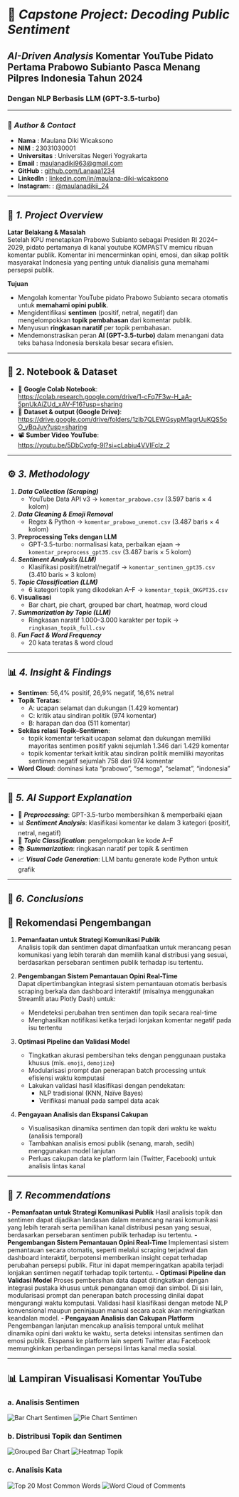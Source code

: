 # 🧠 _Capstone Project: Decoding Public Sentiment_
## _AI-Driven Analysis_ Komentar YouTube Pidato Pertama Prabowo Subianto Pasca Menang Pilpres Indonesia Tahun 2024
### Dengan NLP Berbasis LLM (GPT-3.5-turbo)

---

### 👤 _Author & Contact_  
- **Nama**         : Maulana Diki Wicaksono
- **NIM**          : 23031030001
- **Universitas**  : Universitas Negeri Yogyakarta  
- **Email**        : maulanadiki963@gmail.com  
- **GitHub**       : [github.com/Lanaaa1234](https://github.com/Lanaaa1234)  
- **LinkedIn**     : [linkedin.com/in/maulana-diki-wicaksono](https://www.linkedin.com/in/maulana-diki-wicaksono/)  
- **Instagram**:   : [@maulanadikii_24](https://www.instagram.com/maulanadikii_24/)  

---

## 📌 _1. Project Overview_  
**Latar Belakang & Masalah**  
Setelah KPU menetapkan Prabowo Subianto sebagai Presiden RI 2024–2029, pidato pertamanya di kanal youtube KOMPASTV memicu ribuan komentar publik. Komentar ini mencerminkan opini, emosi, dan sikap politik masyarakat Indonesia yang penting untuk dianalisis guna memahami persepsi publik.  

**Tujuan**  
- Mengolah komentar YouTube pidato Prabowo Subianto secara otomatis untuk **memahami opini publik**.
- Mengidentifikasi **sentimen** (positif, netral, negatif) dan mengelompokkan **topik pembahasan** dari komentar publik.
- Menyusun **ringkasan naratif** per topik pembahasan.
- Mendemonstrasikan peran **AI (GPT-3.5-turbo)** dalam menangani data teks bahasa Indonesia berskala besar secara efisien. 

---

## 🔗 2. Notebook & Dataset  
- 📒 **Google Colab Notebook**:  
  https://colab.research.google.com/drive/1-cFq7F3w-H_aA-5pnUkAiZUd_xAV-F16?usp=sharing  
- 📁 **Dataset & output (Google Drive)**:  
  https://drive.google.com/drive/folders/1zIb7QLEWGsypM1agrUuKQS5oO_yBqJuy?usp=sharing  
- 📽️ **Sumber Video YouTube**:  
  https://youtu.be/5DbCvqfg-9I?si=cLabiu4VVIFclz_2  

---

## ⚙️ _3. Methodology_ 
1. **_Data Collection (Scraping)_**  
   - YouTube Data API v3 → `komentar_prabowo.csv` (3.597 baris × 4 kolom)  
2. **_Data Cleaning & Emoji Removal_**  
   - Regex & Python → `komentar_prabowo_unemot.csv` (3.487 baris × 4 kolom)  
3. **Preprocessing Teks dengan LLM**  
   - GPT-3.5-turbo: normalisasi kata, perbaikan ejaan → `komentar_preprocess_gpt35.csv` (3.487 baris × 5 kolom)  
4. **_Sentiment Analysis (LLM)_**  
   - Klasifikasi positif/netral/negatif → `komentar_sentimen_gpt35.csv` (3.410 baris × 3 kolom)  
5. **_Topic Classification (LLM)_**  
   - 6 kategori topik yang dikodekan A–F → `komentar_topik_OKGPT35.csv`  
6. **Visualisasi**  
   - Bar chart, pie chart, grouped bar chart, heatmap, word cloud  
7. **_Summarization by Topic (LLM)_**  
   - Ringkasan naratif 1.000–3.000 karakter per topik → `ringkasan_topik_full.csv`  
8. **_Fun Fact & Word Frequency_**  
   - 20 kata teratas & word cloud  

---

## 📊 _4. Insight & Findings_  
- **Sentimen**: 56,4% positif, 26,9% negatif, 16,6% netral  
- **Topik Teratas**:   
  - A: ucapan selamat dan dukungan (1.429 komentar)  
  - C: kritik atau sindiran politik (974 komentar)
  - B: harapan dan doa (511 komentar)
- **Sekilas relasi Topik–Sentimen**:
  - topik komentar terkait ucapan selamat dan dukungan memiliki mayoritas sentimen positif yakni sejumlah 1.346 dari 1.429 komentar
  - topik komentar terkait kritik atau sindiran politik memiliki mayoritas sentimen negatif sejumlah 758 dari 974 komentar 
- **Word Cloud**: dominasi kata “prabowo”, “semoga”, “selamat”, “indonesia”

---
## 🤖 _5. AI Support Explanation_  
- 🧹 **_Preprocessing_**: GPT-3.5-turbo membersihkan & memperbaiki ejaan  
- 📊 **_Sentiment Analysis_**: klasifikasi komentar ke dalam 3 kategori (positif, netral, negatif) 
- 🧠 **_Topic Classification_**: pengelompokan ke kode A–F  
- 📚 **_Summarization_**: ringkasan naratif per topik & sentimen  
- 📈 **_Visual Code Generation_**: LLM bantu generate kode Python untuk grafik  

---

## 📝 _6. Conclusions_
## 🌟 Rekomendasi Pengembangan

1. **Pemanfaatan untuk Strategi Komunikasi Publik**  
   Analisis topik dan sentimen dapat dimanfaatkan untuk merancang pesan komunikasi yang lebih terarah dan memilih kanal distribusi yang sesuai, berdasarkan persebaran sentimen publik terhadap isu tertentu.

2. **Pengembangan Sistem Pemantauan Opini Real-Time**  
   Dapat dipertimbangkan integrasi sistem pemantauan otomatis berbasis scraping berkala dan dashboard interaktif (misalnya menggunakan Streamlit atau Plotly Dash) untuk:
   - Mendeteksi perubahan tren sentimen dan topik secara real-time  
   - Menghasilkan notifikasi ketika terjadi lonjakan komentar negatif pada isu tertentu

3. **Optimasi Pipeline dan Validasi Model**  
   - Tingkatkan akurasi pembersihan teks dengan penggunaan pustaka khusus (mis. `emoji`, `demojize`)
   - Modularisasi prompt dan penerapan batch processing untuk efisiensi waktu komputasi
   - Lakukan validasi hasil klasifikasi dengan pendekatan:
     - NLP tradisional (KNN, Naïve Bayes)
     - Verifikasi manual pada sampel data acak

4. **Pengayaan Analisis dan Ekspansi Cakupan**  
   - Visualisasikan dinamika sentimen dan topik dari waktu ke waktu (analisis temporal)
   - Tambahkan analisis emosi publik (senang, marah, sedih) menggunakan model lanjutan
   - Perluas cakupan data ke platform lain (Twitter, Facebook) untuk analisis lintas kanal


---

## 🌟 _7. Recommendations_
**- Pemanfaatan untuk Strategi Komunikasi Publik**
Hasil analisis topik dan sentimen dapat dijadikan landasan dalam merancang narasi komunikasi yang lebih terarah serta pemilihan kanal distribusi pesan yang sesuai, berdasarkan persebaran sentimen publik terhadap isu tertentu.
**- Pengembangan Sistem Pemantauan Opini Real-Time**
Implementasi sistem pemantauan secara otomatis, seperti melalui scraping terjadwal dan dashboard interaktif, berpotensi memberikan insight cepat terhadap perubahan persepsi publik. Fitur ini dapat memperingatkan apabila terjadi lonjakan sentimen negatif terhadap topik tertentu.
**- Optimasi Pipeline dan Validasi Model**
Proses pembersihan data dapat ditingkatkan dengan integrasi pustaka khusus untuk penanganan emoji dan simbol. Di sisi lain, modularisasi prompt dan penerapan batch processing dinilai dapat mengurangi waktu komputasi. Validasi hasil klasifikasi dengan metode NLP konvensional maupun peninjauan manual secara acak akan meningkatkan keandalan model.
**- Pengayaan Analisis dan Cakupan Platform**
Pengembangan lanjutan mencakup analisis temporal untuk melihat dinamika opini dari waktu ke waktu, serta deteksi intensitas sentimen dan emosi publik. Ekspansi ke platform lain seperti Twitter atau Facebook memungkinkan perbandingan persepsi lintas kanal media sosial.

---

## 📊 Lampiran Visualisasi Komentar YouTube

### a. Analisis Sentimen
![Bar Chart Sentimen](images/sentimen-bar.png)
![Pie Chart Sentimen](images/sentimen-pie.png)

### b. Distribusi Topik dan Sentimen
![Grouped Bar Chart](images/grouped-bar-topic.png)
![Heatmap Topik](images/heatmap-topic.png)

### c. Analisis Kata
![Top 20 Most Common Words](images/top20-words.png)
![Word Cloud of Comments](images/wordcloud.png)

